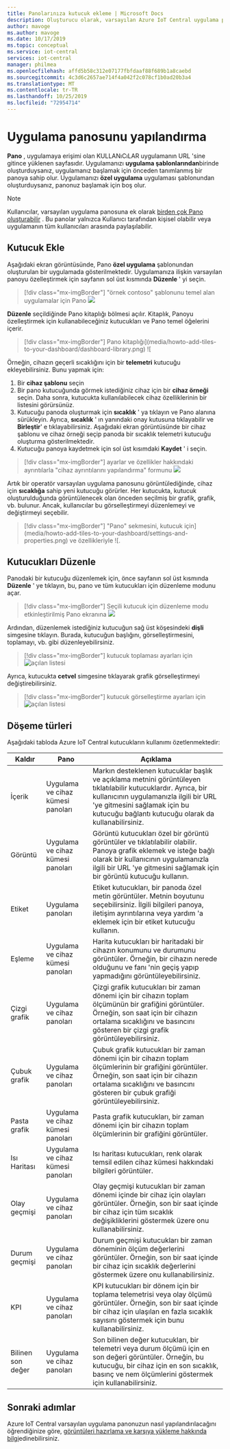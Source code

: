 ```yaml
---
title: Panolarınıza kutucuk ekleme | Microsoft Docs
description: Oluşturucu olarak, varsayılan Azure IoT Central uygulama panosunu yapılandırmayı öğrenin.
author: mavoge
ms.author: mavoge
ms.date: 10/17/2019
ms.topic: conceptual
ms.service: iot-central
services: iot-central
manager: philmea
ms.openlocfilehash: affd5b58c312e07177fbfdaaf88f689b1a8caebd
ms.sourcegitcommit: 4c3d6c2657ae714f4a042f2c078cf1b0ad20b3a4
ms.translationtype: MT
ms.contentlocale: tr-TR
ms.lasthandoff: 10/25/2019
ms.locfileid: "72954714"
---
```

# <a name="configure-the-application-dashboard"></a>Uygulama panosunu yapılandırma

**Pano** , uygulamaya erişimi olan KULLANıCıLAR uygulamanın URL 'sine gitince yüklenen sayfasıdır. Uygulamanızı **uygulama şablonlarından**birinde oluşturduysanız, uygulamanız başlamak için önceden tanımlanmış bir panoya sahip olur. Uygulamanızı **özel uygulama** uygulaması şablonundan oluşturduysanız, panonuz başlamak için boş olur.

> [!NOTE]
> Kullanıcılar, varsayılan uygulama panosuna ek olarak [birden çok Pano oluşturabilir](howto-create-personal-dashboards.md) . Bu panolar yalnızca Kullanıcı tarafından kişisel olabilir veya uygulamanın tüm kullanıcıları arasında paylaşılabilir. 

## <a name="add-tiles"></a>Kutucuk Ekle

Aşağıdaki ekran görüntüsünde, Pano **özel uygulama** şablonundan oluşturulan bir uygulamada gösterilmektedir. Uygulamanıza ilişkin varsayılan panoyu özelleştirmek için sayfanın sol üst kısmında **Düzenle** ' yi seçin.

> [!div class="mx-imgBorder"]
> "örnek contoso" şablonunu temel alan uygulamalar için Pano ![](media/howto-add-tiles-to-your-dashboard/dashboard-sample-contoso.png)

**Düzenle** seçildiğinde Pano kitaplığı bölmesi açılır. Kitaplık, Panoyu özelleştirmek için kullanabileceğiniz kutucukları ve Pano temel öğelerini içerir.

> [!div class="mx-imgBorder"]
> Pano kitaplığı](media/howto-add-tiles-to-your-dashboard/dashboard-library.png) ![

Örneğin, cihazın geçerli sıcaklığını için bir **telemetri** kutucuğu ekleyebilirsiniz. Bunu yapmak için:
1. Bir **cihaz şablonu** seçin
1. Bir pano kutucuğunda görmek istediğiniz cihaz için bir **cihaz örneği** seçin. Daha sonra, kutucukta kullanılabilecek cihaz özelliklerinin bir listesini görürsünüz.
1. Kutucuğu panoda oluşturmak için **sıcaklık** ' ya tıklayın ve Pano alanına sürükleyin. Ayrıca, **sıcaklık** ' ın yanındaki onay kutusuna tıklayabilir ve **Birleştir**' e tıklayabilirsiniz. Aşağıdaki ekran görüntüsünde bir cihaz şablonu ve cihaz örneği seçip panoda bir sıcaklık telemetri kutucuğu oluşturma gösterilmektedir.
1. Kutucuğu panoya kaydetmek için sol üst kısımdaki **Kaydet** ' i seçin.

> [!div class="mx-imgBorder"]
> ayarlar ve özellikler hakkındaki ayrıntılarla "cihaz ayrıntılarını yapılandırma" formunu ![](media/howto-add-tiles-to-your-dashboard/device-details.png)

Artık bir operatör varsayılan uygulama panosunu görüntülediğinde, cihaz için **sıcaklığa** sahip yeni kutucuğu görürler. Her kutucukta, kutucuk oluşturulduğunda görüntülenecek olan önceden seçilmiş bir grafik, grafik, vb. bulunur. Ancak, kullanıcılar bu görselleştirmeyi düzenlemeyi ve değiştirmeyi seçebilir. 

> [!div class="mx-imgBorder"]
> "Pano" sekmesini, kutucuk için](media/howto-add-tiles-to-your-dashboard/settings-and-properties.png) ve özellikleriyle ![.


## <a name="edit-tiles"></a>Kutucukları Düzenle

Panodaki bir kutucuğu düzenlemek için, önce sayfanın sol üst kısmında **Düzenle** ' ye tıklayın, bu, pano ve tüm kutucukları için düzenleme modunu açar. 

> [!div class="mx-imgBorder"]
> Seçili kutucuk için düzenleme modu etkinleştirilmiş Pano ekranına ![](media/howto-add-tiles-to-your-dashboard/edit-mode.png)

Ardından, düzenlemek istediğiniz kutucuğun sağ üst köşesindeki **dişli** simgesine tıklayın. Burada, kutucuğun başlığını, görselleştirmesini, toplamayı, vb. gibi düzenleyebilirsiniz.

> [!div class="mx-imgBorder"]
> kutucuk toplaması ayarları için ![açılan listesi](media/howto-add-tiles-to-your-dashboard/aggregation-settings.png)

Ayrıca, kutucukta **cetvel** simgesine tıklayarak grafik görselleştirmeyi değiştirebilirsiniz.

> [!div class="mx-imgBorder"]
> kutucuk görselleştirme ayarları için ![açılan listesi](media/howto-add-tiles-to-your-dashboard/visualization-settings.png)

## <a name="tile-types"></a>Döşeme türleri

Aşağıdaki tabloda Azure IoT Central kutucukların kullanımı özetlenmektedir:
 
| Kaldır | Pano | Açıklama
| ----------- | ------- | ------- |
| İçerik | Uygulama ve cihaz kümesi panoları |Markın desteklenen kutucuklar başlık ve açıklama metnini görüntüleyen tıklatılabilir kutucuklardır. Ayrıca, bir kullanıcının uygulamanızla ilgili bir URL 'ye gitmesini sağlamak için bu kutucuğu bağlantı kutucuğu olarak da kullanabilirsiniz.|
| Görüntü | Uygulama ve cihaz kümesi panoları |Görüntü kutucukları özel bir görüntü görüntüler ve tıklatılabilir olabilir. Panoya grafik eklemek ve isteğe bağlı olarak bir kullanıcının uygulamanızla ilgili bir URL 'ye gitmesini sağlamak için bir görüntü kutucuğu kullanın.|
| Etiket | Uygulama panoları |Etiket kutucukları, bir panoda özel metin görüntüler. Metnin boyutunu seçebilirsiniz. İlgili bilgileri panoya, iletişim ayrıntılarına veya yardım 'a eklemek için bir etiket kutucuğu kullanın.|
| Eşleme | Uygulama ve cihaz kümesi panoları |Harita kutucukları bir haritadaki bir cihazın konumunu ve durumunu görüntüler. Örneğin, bir cihazın nerede olduğunu ve fanı 'nin geçiş yapıp yapmadığını görüntüleyebilirsiniz.|
| Çizgi grafik | Uygulama ve cihaz panoları |Çizgi grafik kutucukları bir zaman dönemi için bir cihazın toplam ölçümünün bir grafiğini görüntüler. Örneğin, son saat için bir cihazın ortalama sıcaklığını ve basıncını gösteren bir çizgi grafik görüntüleyebilirsiniz.|
| Çubuk grafik | Uygulama ve cihaz panoları |Çubuk grafik kutucukları bir zaman dönemi için bir cihazın toplam ölçümlerinin bir grafiğini görüntüler. Örneğin, son saat için bir cihazın ortalama sıcaklığını ve basıncını gösteren bir çubuk grafiği görüntüleyebilirsiniz.|
| Pasta grafik | Uygulama ve cihaz kümesi panoları |Pasta grafik kutucukları, bir zaman dönemi için bir cihazın toplam ölçümlerinin bir grafiğini görüntüler.|
| Isı Haritası | Uygulama ve cihaz kümesi panoları |Isı haritası kutucukları, renk olarak temsil edilen cihaz kümesi hakkındaki bilgileri görüntüler.|
| Olay geçmişi | Uygulama ve cihaz panoları |Olay geçmişi kutucukları bir zaman dönemi içinde bir cihaz için olayları görüntüler. Örneğin, son bir saat içinde bir cihaz için tüm sıcaklık değişikliklerini göstermek üzere onu kullanabilirsiniz.|
| Durum geçmişi | Uygulama ve cihaz panoları |Durum geçmişi kutucukları bir zaman döneminin ölçüm değerlerini görüntüler. Örneğin, son bir saat içinde bir cihaz için sıcaklık değerlerini göstermek üzere onu kullanabilirsiniz.|
| KPI | Uygulama ve cihaz panoları | KPI kutucukları bir dönem için bir toplama telemetrisi veya olay ölçümü görüntüler. Örneğin, son bir saat içinde bir cihaz için ulaşılan en fazla sıcaklık sayısını göstermek için bunu kullanabilirsiniz.|
| Bilinen son değer | Uygulama ve cihaz panoları |Son bilinen değer kutucukları, bir telemetri veya durum ölçümü için en son değeri görüntüler. Örneğin, bu kutucuğu, bir cihaz için en son sıcaklık, basınç ve nem ölçümlerini göstermek için kullanabilirsiniz.|

## <a name="next-steps"></a>Sonraki adımlar

Azure IoT Central varsayılan uygulama panonuzun nasıl yapılandırılacağını öğrendiğinize göre, [görüntüleri hazırlama ve karşıya yükleme hakkında bilgi](howto-prepare-images.md)edinebilirsiniz.